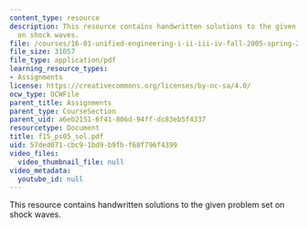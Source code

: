 ```yaml
---
content_type: resource
description: This resource contains handwritten solutions to the given problem set
  on shock waves.
file: /courses/16-01-unified-engineering-i-ii-iii-iv-fall-2005-spring-2006/57ded071cbc91bd9b9fbf68f796f4399_f15_ps05_sol.pdf
file_size: 31057
file_type: application/pdf
learning_resource_types:
- Assignments
license: https://creativecommons.org/licenses/by-nc-sa/4.0/
ocw_type: OCWFile
parent_title: Assignments
parent_type: CourseSection
parent_uid: a6eb2151-6f41-806d-94ff-dc83eb5f4337
resourcetype: Document
title: f15_ps05_sol.pdf
uid: 57ded071-cbc9-1bd9-b9fb-f68f796f4399
video_files:
  video_thumbnail_file: null
video_metadata:
  youtube_id: null
---
```

This resource contains handwritten solutions to the given problem set on shock waves.